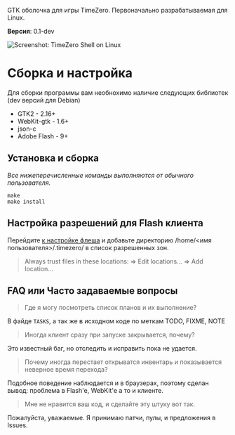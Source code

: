 GTK оболочка для игры TimeZero. Первоначально разрабатываемая для Linux.


**Версия**: 0.1-dev


![Screenshot: TimeZero Shell on Linux](http://pic4net.com/di-EJ61TN.jpg)


Сборка и настройка
==================

Для сборки программы вам необнохимо наличие следующих библиотек (dev версий для Debian)

 - GTK2 - 2.16+
 - WebKit-gtk - 1.6+
 - json-c
 - Adobe Flash - 9+


Установка и сборка
------------------

*Все нижеперечисленные команды выполняются от обычного пользователя.*

	make
	make install


Настройка разрешений для Flash клиента
--------------------------------------

Перейдите [к настройке флеша](http://www.macromedia.com/support/documentation/en/flashplayer/help/settings_manager04.html) и добавьте директорию /home/<имя пользователя>/.timezero/ в список разрешенных зон.

> Always trust files in these locations: => Edit locations... => Add location...


FAQ или Часто задаваемые вопросы
--------------------------------

> Где я могу посмотреть список планов и их выполнение?

В файде `TASKS`, а так же в исходном коде по меткам TODO, FIXME, NOTE

> Иногда клиент сразу при запуске закрывается, почему?

Это известный баг, но отследить и исправить пока не удается.

> Почему иногда перестает открыватся инвентарь и показывается неверное время перехода?

Подобное поведение наблюдается и в браузерах, поэтому сделан вывод: проблема в Flash'е, WebKit'e а то и клиенте.

> Мне не нравится ваш код, и сделайте эту штуку вот так.

Пожалуйста, уважаемые. Я принимаю патчи, пулы, и предложения в Issues.
